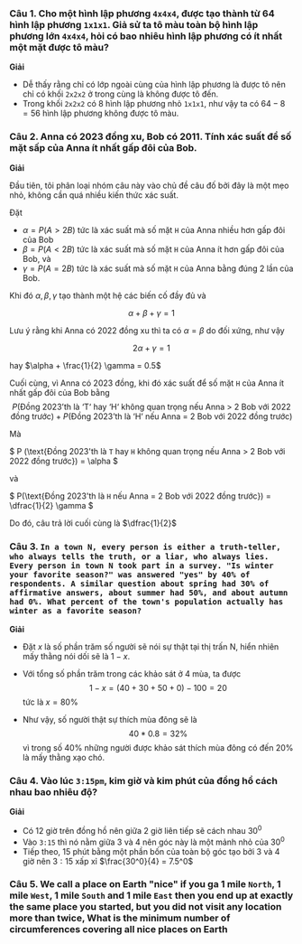 ### Câu 1. Cho một hình lập phương `4x4x4`, được tạo thành từ 64 hình lập phương `1x1x1`. Giả sử ta tô màu toàn bộ hình lập phương lớn `4x4x4`, hỏi có bao nhiêu hình lập phương có ít nhất một mặt được tô màu?

**Giải**

- Dễ thấy rằng chỉ có lớp ngoài cùng của hình lập phương là được tô nên chỉ có khối `2x2x2` ở trong cùng là không được tô đến.
- Trong khối `2x2x2` có 8 hình lập phương nhỏ `1x1x1`, như vậy ta có $64 - 8 = 56$ hình lập phương không được tô màu.


### Câu 2. Anna có 2023 đồng xu, Bob có 2011. Tính xác suất để số mặt sấp của Anna ít nhất gấp đôi của Bob.

**Giải**

Đầu tiên, tôi phân loại nhóm câu này vào chủ đề câu đố bởi đây là một mẹo nhỏ, không cần quá nhiều kiến thức xác suất.

Đặt 
- $\alpha = P(A > 2B)$ tức là xác suất mà số mặt `H` của Anna nhiều hơn gấp đôi của Bob
- $\beta = P(A < 2B)$ tức là xác suất mà số mặt `H` của Anna ít hơn gấp đôi của Bob, và
- $\gamma = P(A = 2B)$ tức là xác suất mà số mặt `H` của Anna bằng đúng 2 lần của Bob.

Khi đó $\alpha, \beta, \gamma$ tạo thành một hệ các biến cố đầy đủ và

$$ \alpha + \beta + \gamma = 1 $$

Lưu ý rằng khi Anna có 2022 đồng xu thì ta có $\alpha = \beta$ do đối xứng, như vậy

$$ 2\alpha + \gamma = 1 $$

hay $\alpha + \frac{1}{2} \gamma = 0.5$

Cuối cùng, vì Anna có 2023 đồng, khi đó xác suất để số mặt `H` của Anna ít nhất gấp đôi của Bob bằng
$$ P (\text{Đồng 2023'th là `T` hay `H` không quan trọng nếu Anna > 2 Bob với 2022 đồng trước}) + P(\text{Đồng 2023'th là `H` nếu Anna = 2 Bob với 2022 đồng trước}) $$

Mà

$ P (\text{Đồng 2023'th là `T` hay `H` không quan trọng nếu Anna > 2 Bob với 2022 đồng trước}) = \alpha $

và 

$ P(\text{Đồng 2023'th là `H` nếu Anna = 2 Bob với 2022 đồng trước}) = \dfrac{1}{2} \gamma $

Do đó, câu trả lời cuối cùng là $\dfrac{1}{2}$

### Câu 3. `In a town N, every person is either a truth-teller, who always tells the truth, or a liar, who always lies. Every person in town N took part in a survey. "Is winter your favorite season?" was answered "yes" by 40% of respondents. A similar question about spring had 30% of affirmative answers, about summer had 50%, and about autumn had 0%. What percent of the town's population actually has winter as a favorite season?`

**Giải**

- Đặt $x$ là số phần trăm số người sẽ nói sự thật tại thị trấn N, hiển nhiên mấy thằng nói dối sẽ là $1 - x$.

- Với tổng số phần trăm trong các khảo sát ở 4 mùa, ta được 
$$ 1 - x = (40 + 30 + 50 + 0) - 100 = 20 $$
tức là $x=80\%$

- Như vậy, số người thật sự thích mùa đông sẽ là
$$ 40 * 0.8 = 32\% $$
vì trong số $40\%$ những người được khảo sát thích mùa đông có đến $20\%$ là mấy thằng xạo chó.

### Câu 4. Vào lúc `3:15pm`, kim giờ và kim phút của đồng hồ cách nhau bao nhiêu độ?

**Giải**

- Có $12$ giờ trên đồng hồ nên giữa 2 giờ liên tiếp sẽ cách nhau $30^0$
- Vào `3:15` thì nó nằm giữa $3$ và $4$ nên góc này là một mảnh nhỏ của $30^0$
- Tiếp theo, $15$ phút bằng một phần bốn của toàn bộ góc tạo bởi $3$ và $4$ giờ nên $3:15$ xấp xỉ $\frac{30^0}{4} = 7.5^0$

### Câu 5. We call a place on Earth "nice" if you ga 1 mile `North`, 1 mile `West`, 1 mile `South` and 1 mile `East` then you end up at exactly the same place you started, but you did not visit any location more than twice, What is the minimum number of circumferences covering all nice places on Earth